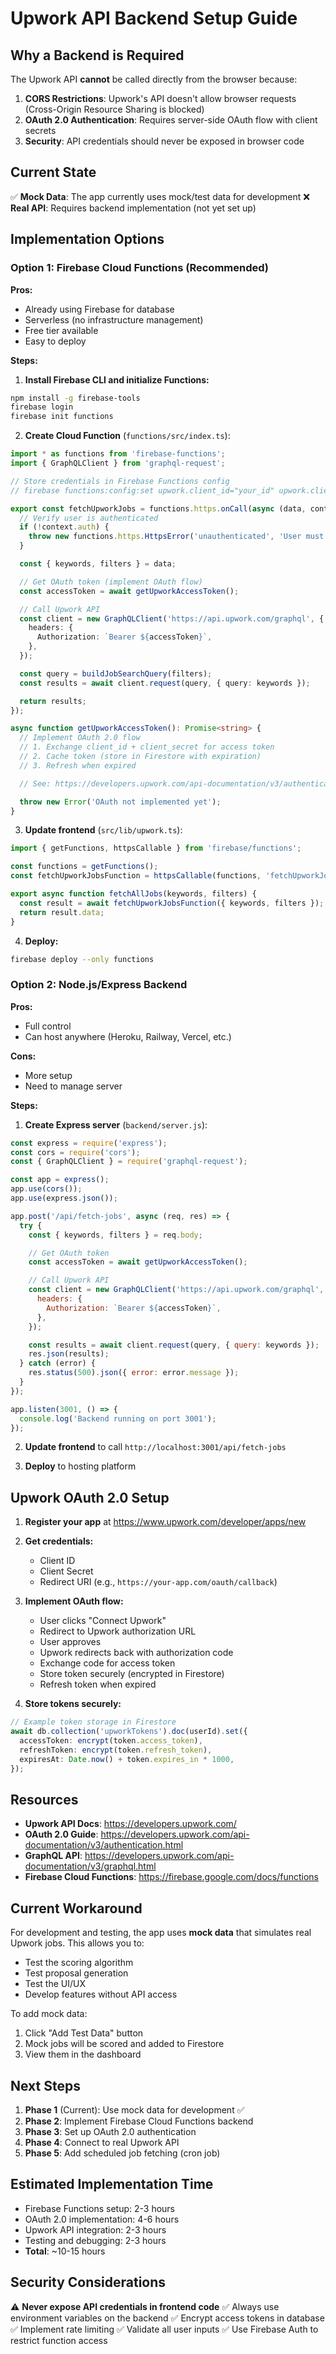 # Upwork API Backend Setup Guide

## Why a Backend is Required

The Upwork API **cannot** be called directly from the browser because:

1. **CORS Restrictions**: Upwork's API doesn't allow browser requests (Cross-Origin Resource Sharing is blocked)
2. **OAuth 2.0 Authentication**: Requires server-side OAuth flow with client secrets
3. **Security**: API credentials should never be exposed in browser code

## Current State

✅ **Mock Data**: The app currently uses mock/test data for development
❌ **Real API**: Requires backend implementation (not yet set up)

## Implementation Options

### Option 1: Firebase Cloud Functions (Recommended)

**Pros:**
- Already using Firebase for database
- Serverless (no infrastructure management)
- Free tier available
- Easy to deploy

**Steps:**

1. **Install Firebase CLI and initialize Functions:**
```bash
npm install -g firebase-tools
firebase login
firebase init functions
```

2. **Create Cloud Function** (`functions/src/index.ts`):
```typescript
import * as functions from 'firebase-functions';
import { GraphQLClient } from 'graphql-request';

// Store credentials in Firebase Functions config
// firebase functions:config:set upwork.client_id="your_id" upwork.client_secret="your_secret"

export const fetchUpworkJobs = functions.https.onCall(async (data, context) => {
  // Verify user is authenticated
  if (!context.auth) {
    throw new functions.https.HttpsError('unauthenticated', 'User must be logged in');
  }

  const { keywords, filters } = data;

  // Get OAuth token (implement OAuth flow)
  const accessToken = await getUpworkAccessToken();

  // Call Upwork API
  const client = new GraphQLClient('https://api.upwork.com/graphql', {
    headers: {
      Authorization: `Bearer ${accessToken}`,
    },
  });

  const query = buildJobSearchQuery(filters);
  const results = await client.request(query, { query: keywords });

  return results;
});

async function getUpworkAccessToken(): Promise<string> {
  // Implement OAuth 2.0 flow
  // 1. Exchange client_id + client_secret for access token
  // 2. Cache token (store in Firestore with expiration)
  // 3. Refresh when expired

  // See: https://developers.upwork.com/api-documentation/v3/authentication.html

  throw new Error('OAuth not implemented yet');
}
```

3. **Update frontend** (`src/lib/upwork.ts`):
```typescript
import { getFunctions, httpsCallable } from 'firebase/functions';

const functions = getFunctions();
const fetchUpworkJobsFunction = httpsCallable(functions, 'fetchUpworkJobs');

export async function fetchAllJobs(keywords, filters) {
  const result = await fetchUpworkJobsFunction({ keywords, filters });
  return result.data;
}
```

4. **Deploy:**
```bash
firebase deploy --only functions
```

### Option 2: Node.js/Express Backend

**Pros:**
- Full control
- Can host anywhere (Heroku, Railway, Vercel, etc.)

**Cons:**
- More setup
- Need to manage server

**Steps:**

1. **Create Express server** (`backend/server.js`):
```javascript
const express = require('express');
const cors = require('cors');
const { GraphQLClient } = require('graphql-request');

const app = express();
app.use(cors());
app.use(express.json());

app.post('/api/fetch-jobs', async (req, res) => {
  try {
    const { keywords, filters } = req.body;

    // Get OAuth token
    const accessToken = await getUpworkAccessToken();

    // Call Upwork API
    const client = new GraphQLClient('https://api.upwork.com/graphql', {
      headers: {
        Authorization: `Bearer ${accessToken}`,
      },
    });

    const results = await client.request(query, { query: keywords });
    res.json(results);
  } catch (error) {
    res.status(500).json({ error: error.message });
  }
});

app.listen(3001, () => {
  console.log('Backend running on port 3001');
});
```

2. **Update frontend** to call `http://localhost:3001/api/fetch-jobs`

3. **Deploy** to hosting platform

## Upwork OAuth 2.0 Setup

1. **Register your app** at https://www.upwork.com/developer/apps/new
2. **Get credentials:**
   - Client ID
   - Client Secret
   - Redirect URI (e.g., `https://your-app.com/oauth/callback`)

3. **Implement OAuth flow:**
   - User clicks "Connect Upwork"
   - Redirect to Upwork authorization URL
   - User approves
   - Upwork redirects back with authorization code
   - Exchange code for access token
   - Store token securely (encrypted in Firestore)
   - Refresh token when expired

4. **Store tokens securely:**
```typescript
// Example token storage in Firestore
await db.collection('upworkTokens').doc(userId).set({
  accessToken: encrypt(token.access_token),
  refreshToken: encrypt(token.refresh_token),
  expiresAt: Date.now() + token.expires_in * 1000,
});
```

## Resources

- **Upwork API Docs**: https://developers.upwork.com/
- **OAuth 2.0 Guide**: https://developers.upwork.com/api-documentation/v3/authentication.html
- **GraphQL API**: https://developers.upwork.com/api-documentation/v3/graphql.html
- **Firebase Cloud Functions**: https://firebase.google.com/docs/functions

## Current Workaround

For development and testing, the app uses **mock data** that simulates real Upwork jobs. This allows you to:
- Test the scoring algorithm
- Test proposal generation
- Test the UI/UX
- Develop features without API access

To add mock data:
1. Click "Add Test Data" button
2. Mock jobs will be scored and added to Firestore
3. View them in the dashboard

## Next Steps

1. **Phase 1** (Current): Use mock data for development ✅
2. **Phase 2**: Implement Firebase Cloud Functions backend
3. **Phase 3**: Set up OAuth 2.0 authentication
4. **Phase 4**: Connect to real Upwork API
5. **Phase 5**: Add scheduled job fetching (cron job)

## Estimated Implementation Time

- Firebase Functions setup: 2-3 hours
- OAuth 2.0 implementation: 4-6 hours
- Upwork API integration: 2-3 hours
- Testing and debugging: 2-3 hours
- **Total**: ~10-15 hours

## Security Considerations

⚠️ **Never expose API credentials in frontend code**
✅ Always use environment variables on the backend
✅ Encrypt access tokens in database
✅ Implement rate limiting
✅ Validate all user inputs
✅ Use Firebase Auth to restrict function access
